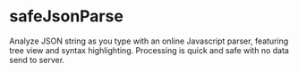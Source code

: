 # safeJsonParse
Analyze JSON string as you type with an online Javascript parser, featuring tree view and syntax highlighting. Processing is quick and safe with no data send to server.
